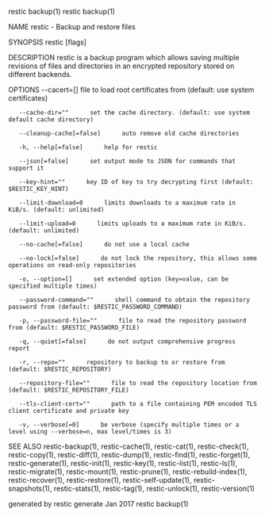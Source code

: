restic backup(1)                                                                                                                                                               restic backup(1)

NAME
       restic - Backup and restore files

SYNOPSIS
       restic [flags]

DESCRIPTION
       restic is a backup program which allows saving multiple revisions of files and directories in an encrypted repository stored on different backends.

OPTIONS
       --cacert=[]      file to load root certificates from (default: use system certificates)

       --cache-dir=""      set the cache directory. (default: use system default cache directory)

       --cleanup-cache[=false]      auto remove old cache directories

       -h, --help[=false]      help for restic

       --json[=false]      set output mode to JSON for commands that support it

       --key-hint=""      key ID of key to try decrypting first (default: $RESTIC_KEY_HINT)

       --limit-download=0      limits downloads to a maximum rate in KiB/s. (default: unlimited)

       --limit-upload=0      limits uploads to a maximum rate in KiB/s. (default: unlimited)

       --no-cache[=false]      do not use a local cache

       --no-lock[=false]      do not lock the repository, this allows some operations on read-only repositories

       -o, --option=[]      set extended option (key=value, can be specified multiple times)

       --password-command=""      shell command to obtain the repository password from (default: $RESTIC_PASSWORD_COMMAND)

       -p, --password-file=""      file to read the repository password from (default: $RESTIC_PASSWORD_FILE)

       -q, --quiet[=false]      do not output comprehensive progress report

       -r, --repo=""      repository to backup to or restore from (default: $RESTIC_REPOSITORY)

       --repository-file=""      file to read the repository location from (default: $RESTIC_REPOSITORY_FILE)

       --tls-client-cert=""      path to a file containing PEM encoded TLS client certificate and private key

       -v, --verbose[=0]      be verbose (specify multiple times or a level using --verbose=n, max level/times is 3)

SEE ALSO
       restic-backup(1), restic-cache(1), restic-cat(1), restic-check(1), restic-copy(1), restic-diff(1), restic-dump(1), restic-find(1), restic-forget(1), restic-generate(1), restic-init(1),
       restic-key(1), restic-list(1), restic-ls(1), restic-migrate(1), restic-mount(1), restic-prune(1), restic-rebuild-index(1), restic-recover(1), restic-restore(1),  restic-self-update(1),
       restic-snapshots(1), restic-stats(1), restic-tag(1), restic-unlock(1), restic-version(1)

generated by restic generate                                                                Jan 2017                                                                           restic backup(1)
